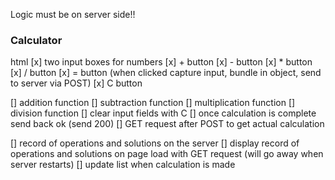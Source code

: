 
Logic must be on server side!!


### Calculator

html
[x] two input boxes for numbers
[x] + button
[x] - button
[x] * button
[x] / button
[x] = button (when clicked capture input, bundle in object, send to server via POST)
[x] C button

[] addition function
[] subtraction function
[] multiplication function
[] division function
[] clear input fields with C
[] once calculation is complete send back ok (send 200)
[] GET request after POST to get actual calculation

[] record of operations and solutions on the server
[] display record of operations and solutions on page load with GET request 
    (will go away when server restarts)
[] update list when calculation is made


